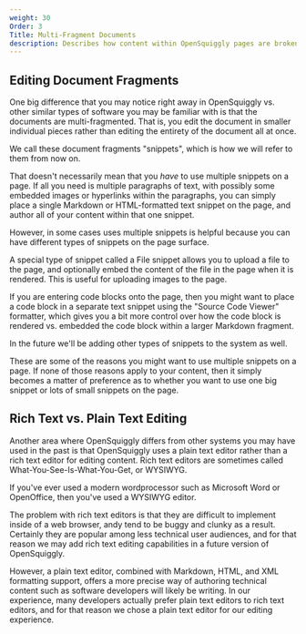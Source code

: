 ```yaml
---
weight: 30
Order: 3
Title: Multi-Fragment Documents
description: Describes how content within OpenSquiggly pages are broken into smaller fragments.
---
```

## Editing Document Fragments

One big difference that you may notice right away in OpenSquiggly vs. other similar types
of software you may be familiar with is that the documents are multi-fragmented. That is,
you edit the document in smaller individual pieces rather than editing the entirety of the
document all at once.

We call these document fragments "snippets", which is how we will refer to them from now on.

That doesn't necessarily mean that you _have_ to use multiple snippets on a page. If all you
need is multiple paragraphs of text, with possibly some embedded images or hyperlinks within
the paragraphs, you can simply place a single Markdown or HTML-formatted text snippet on the
page, and author all of your content within that one snippet.

However, in some cases uses multiple snippets is helpful because you can have different types
of snippets on the page surface.

A special type of snippet called a File snippet allows you to upload a file to the page, and
optionally embed the content of the file in the page when it is rendered. This is useful for
uploading images to the page.

If you are entering code blocks onto the page, then you might want to place a code block
in a separate text snippet using the "Source Code Viewer" formatter, which gives you a bit
more control over how the code block is rendered vs. embedded the code block within a larger
Markdown fragment.

In the future we'll be adding other types of snippets to the system as well.

These are some of the reasons you might want to use multiple snippets on a page. If none of those
reasons apply to your content, then it simply becomes a matter of preference as to whether you
want to use one big snippet or lots of small snippets on the page.

## Rich Text vs. Plain Text Editing

Another area where OpenSquiggly differs from other systems you may have used in the past is
that OpenSquiggly uses a plain text editor rather than a rich text editor for editing content.
Rich text editors are sometimes called What-You-See-Is-What-You-Get, or WYSIWYG.

If you've ever used a modern wordprocessor such as Microsoft Word or OpenOffice, then you've
used a WYSIWYG editor.

The problem with rich text editors is that they are difficult to implement inside of a web
browser, andy tend to be buggy and clunky as a result. Certainly they are popular among less
technical user audiences, and for that reason we may add rich text editing capabilities in a
future version of OpenSquiggly.

However, a plain text editor, combined with Markdown, HTML, and XML formatting support, offers
a more precise way of authoring technical content such as software developers will likely be
writing. In our experience, many developers actually prefer plain text editors to rich text
editors, and for that reason we chose a plain text editor for our editing experience.
